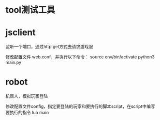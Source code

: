 # tool测试工具

# jsclient
监听一个端口，通过http get方式去请求游戏服

修改配置文件 web.conf，并执行以下命令：
    source env/bin/activate
    python3 main.py

# robot
机器人，模拟玩家登陆

修改配置文件config，指定要登陆的玩家和要执行的脚本script，在script中编写要执行的指令
    lua main